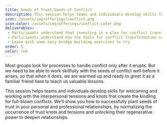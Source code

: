```yaml
---
title: Seeds of Trust/Seeds of Conflict
description: This session helps teams and individuals develop skills for welcoming and working with the interpersonal tensions and knots that create the kindling for full-blown conflicts.
icon: /assets/img/offerings/conflict.png
icon-color: /assets/img/offerings/conflict-color.png
deliverables:
 - Participants understand that investing in a plan for conflict transformation and decision making is better than trying to develop it when you are in conflict or need to make a challenging decision
 - Participants understand how the tools for conflict transformation can be used as bridge building exercises to better prepare the group for conflict
 - Leave with some easy bridge building exercises to try
order: 5
color: red
---
```


Most groups look for processes to handle conflict only after it erupts. But we need to be able to work skillfully with the seeds of conflict well before it arises, so that when it does, we are warmed up and ready to greet it as a familiar friend here to teach us valuable lessons. 

This session helps teams and individuals develop skills for welcoming and working with the interpersonal tensions and knots that create the kindling for full-blown conflicts. We’ll show you how to successfully plant seeds of trust in your personal and professional relationships, by normalizing the occurrence of trust knots and tensions and unlocking their regenerative power to deepen relationships. 